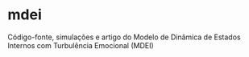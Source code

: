 # mdei
Código-fonte, simulações e artigo do Modelo de Dinâmica de Estados Internos com Turbulência Emocional (MDEI)
